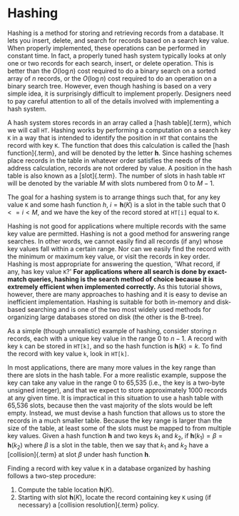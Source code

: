 
# Hashing

Hashing is a method for storing and retrieving records from a database.
It lets you insert, delete, and search for records based on a search key
value. When properly implemented, these operations can be performed in
constant time. In fact, a properly tuned hash system typically looks at
only one or two records for each search, insert, or delete operation.
This is better than the $O(\log n)$ cost required to do a binary search
on a sorted array of $n$ records, or the $O(\log n)$ cost required to do
an operation on a binary search tree. However, even though hashing is
based on a very simple idea, it is surprisingly difficult to implement
properly. Designers need to pay careful attention to all of the details
involved with implementing a hash system.

A hash system stores records in an array called a
[hash table]{.term}, which we will call `HT`.
Hashing works by performing a computation on a search key `K` in a way
that is intended to identify the position in `HT` that contains the
record with key `K`. The function that does this calculation is called
the [hash function]{.term}, and will be denoted by the letter **h**. Since hashing
schemes place records in the table in whatever order satisfies the needs
of the address calculation, records are not ordered by value. A position
in the hash table is also known as a [slot]{.term}. The number of slots in hash table `HT` will be denoted by
the variable $M$ with slots numbered from 0 to $M-1$.

The goal for a hashing system is to arrange things such that, for any
key value `K` and some hash function $h$, $i = \mathbf{h}(K)$ is a slot
in the table such that $0 <= i < M$, and we have the key of the record
stored at `HT[i]` equal to `K`.

Hashing is not good for applications where multiple records with the
same key value are permitted. Hashing is not a good method for answering
range searches. In other words, we cannot easily find all records (if
any) whose key values fall within a certain range. Nor can we easily
find the record with the minimum or maximum key value, or visit the
records in key order. Hashing is most appropriate for answering the
question, 'What record, if any, has key value `K`?' **For applications
where all search is done by exact-match queries, hashing is the search
method of choice because it is extremely efficient when implemented
correctly.** As this tutorial shows, however, there are many approaches
to hashing and it is easy to devise an inefficient implementation.
Hashing is suitable for both in-memory and disk-based searching and is
one of the two most widely used methods for organizing large databases
stored on disk (the other is the B-tree).

As a simple (though unrealistic) example of hashing, consider storing
$n$ records, each with a unique key value in the range 0 to $n-1$. A
record with key `k` can be stored in `HT[k]`, and so the hash function
is $\mathbf{h}(k) = k$. To find the record with key value `k`, look in
`HT[k]`.

<inlineav id="hashIntroCON" src="Hashing/hashIntroCON.js" name="Hashing Intro Slideshow" links="Hashing/hashIntroCON.css"/>

In most applications, there are many more values in the key range than
there are slots in the hash table. For a more realistic example, suppose
the key can take any value in the range 0 to 65,535 (i.e., the key is a
two-byte unsigned integer), and that we expect to store approximately
1000 records at any given time. It is impractical in this situation to
use a hash table with 65,536 slots, because then the vast majority of
the slots would be left empty. Instead, we must devise a hash function
that allows us to store the records in a much smaller table. Because the
key range is larger than the size of the table, at least some of the
slots must be mapped to from multiple key values. Given a hash function
**h** and two keys $k_1$ and $k_2$, if
$\mathbf{h}(k_1) = \beta = \mathbf{h}(k_2)$ where $\beta$ is a slot in
the table, then we say that $k_1$ and $k_2$ have a
[collision]{.term} at slot $\beta$ under hash
function **h**.

Finding a record with key value `K` in a database organized by hashing
follows a two-step procedure:

1.  Compute the table location $\mathbf{h}(K)$.
2.  Starting with slot $\mathbf{h}(K)$, locate the record containing key
    `K` using (if necessary) a
    [collision resolution]{.term} policy.
